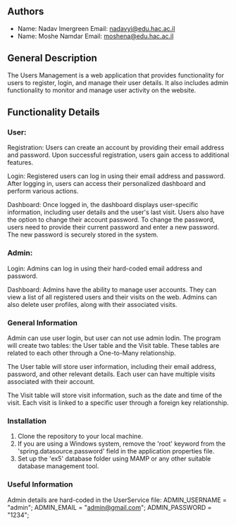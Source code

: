 ## Authors
* Name: Nadav Imergreen
  Email: nadavyi@edu.hac.ac.il
* Name: Moshe Namdar
  Email: moshena@edu.hac.ac.il

## General Description
The Users Management is a web application that provides functionality for users to register, login, and manage their user details. 
It also includes admin functionality to monitor and manage user activity on the website.

## Functionality Details

### User:
Registration:
Users can create an account by providing their email address and password. Upon successful registration, users gain access to additional features.

Login:
Registered users can log in using their email address and password. After logging in, users can access their personalized dashboard and perform various actions.

Dashboard:
Once logged in, the dashboard displays user-specific information, including user details and the user's last visit. Users also have the option to change their account password. To change the password, users need to provide their current password and enter a new password. The new password is securely stored in the system.

### Admin:
Login:
Admins can log in using their hard-coded email address and password. 

Dashboard:
Admins have the ability to manage user accounts. They can view a list of all registered users and their visits on the web. Admins can also delete user profiles, along with their associated visits.

### General Information
Admin can use user login, but user can not use admin lodin.
The program will create two tables: the User table and the Visit table. These tables are related to each other through a One-to-Many relationship.

The User table will store user information, including their email address, password, and other relevant details. Each user can have multiple visits associated with their account.

The Visit table will store visit information, such as the date and time of the visit. Each visit is linked to a specific user through a foreign key relationship.

### Installation
1. Clone the repository to your local machine.
2. If you are using a Windows system, remove the 'root' keyword from the 'spring.datasource.password' field in the application properties file.
3. Set up the 'ex5' database folder using MAMP or any other suitable database management tool.


### Useful Information
Admin details are hard-coded in the UserService file:
ADMIN_USERNAME = "admin";
ADMIN_EMAIL = "admin@gmail.com";
ADMIN_PASSWORD = "1234";
